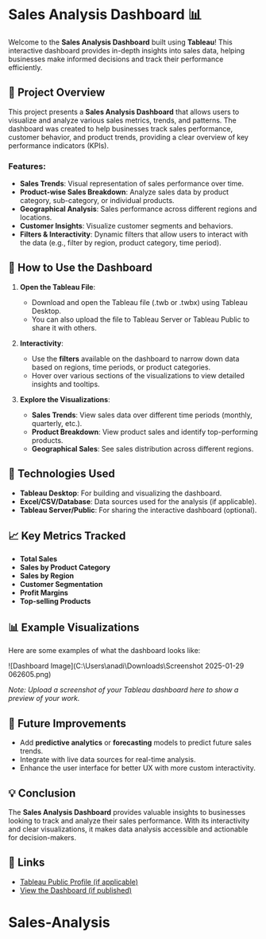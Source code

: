 # Sales Analysis Dashboard 📊

Welcome to the **Sales Analysis Dashboard** built using **Tableau**! This interactive dashboard provides in-depth insights into sales data, helping businesses make informed decisions and track their performance efficiently.

## 📌 Project Overview

This project presents a **Sales Analysis Dashboard** that allows users to visualize and analyze various sales metrics, trends, and patterns. The dashboard was created to help businesses track sales performance, customer behavior, and product trends, providing a clear overview of key performance indicators (KPIs).

### **Features:**
- **Sales Trends**: Visual representation of sales performance over time.
- **Product-wise Sales Breakdown**: Analyze sales data by product category, sub-category, or individual products.
- **Geographical Analysis**: Sales performance across different regions and locations.
- **Customer Insights**: Visualize customer segments and behaviors.
- **Filters & Interactivity**: Dynamic filters that allow users to interact with the data (e.g., filter by region, product category, time period).

## 🚀 How to Use the Dashboard

1. **Open the Tableau File**: 
   - Download and open the Tableau file (.twb or .twbx) using Tableau Desktop.
   - You can also upload the file to Tableau Server or Tableau Public to share it with others.
   
2. **Interactivity**:
   - Use the **filters** available on the dashboard to narrow down data based on regions, time periods, or product categories.
   - Hover over various sections of the visualizations to view detailed insights and tooltips.

3. **Explore the Visualizations**:
   - **Sales Trends**: View sales data over different time periods (monthly, quarterly, etc.).
   - **Product Breakdown**: View product sales and identify top-performing products.
   - **Geographical Sales**: See sales distribution across different regions.

## 🧰 Technologies Used

- **Tableau Desktop**: For building and visualizing the dashboard.
- **Excel/CSV/Database**: Data sources used for the analysis (if applicable).
- **Tableau Server/Public**: For sharing the interactive dashboard (optional).

## 📈 Key Metrics Tracked

- **Total Sales**
- **Sales by Product Category**
- **Sales by Region**
- **Customer Segmentation**
- **Profit Margins**
- **Top-selling Products**

## 📊 Example Visualizations

Here are some examples of what the dashboard looks like:

![Dashboard Image](C:\Users\anadi\Downloads\Screenshot 2025-01-29 062605.png)

*Note: Upload a screenshot of your Tableau dashboard here to show a preview of your work.*

## 📝 Future Improvements

- Add **predictive analytics** or **forecasting** models to predict future sales trends.
- Integrate with live data sources for real-time analysis.
- Enhance the user interface for better UX with more custom interactivity.

## 💡 Conclusion

The **Sales Analysis Dashboard** provides valuable insights to businesses looking to track and analyze their sales performance. With its interactivity and clear visualizations, it makes data analysis accessible and actionable for decision-makers.

## 🔗 Links

- [Tableau Public Profile (if applicable)](https://public.tableau.com/)
- [View the Dashboard (if published)](https://your-tableau-link-here.com)
# Sales-Analysis
